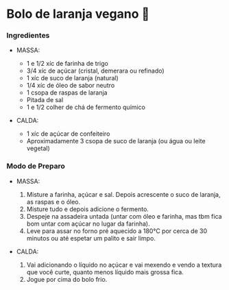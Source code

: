 # Bolo de laranja vegano :orange:

### Ingredientes

* MASSA:
  * 1 e 1/2 xíc de farinha de trigo
  * 3/4 xíc de açúcar (cristal, demerara ou refinado)
  * 1 xíc de suco de laranja (natural)
  * 1/4 xíc de óleo de sabor neutro 
  * 1 csopa de raspas de laranja
  * Pitada de sal
  * 1 e 1/2 colher de chá de fermento químico

* CALDA:
  * 1 xíc de açúcar de confeiteiro
  * Aproximadamente 3 csopa de suco de laranja (ou água ou leite vegetal) 

### Modo de Preparo

* MASSA:
  1. Misture a farinha, açúcar e sal. Depois acrescente o suco de laranja, as raspas e o óleo.
  2. Misture tudo e depois adicione o fermento.
  3. Despeje na assadeira untada (untar com óleo e farinha, mas tbm fica bom untar com açúcar no lugar da farinha). 
  4. Leve para assar no forno pré aquecido a 180°C por cerca de 30 minutos ou até espetar um palito e sair limpo.

* CALDA:
  1) Vai adicionando o líquido no açúcar e vai mexendo e vendo a textura que você curte, quanto menos líquido mais grossa fica. 
  2) Jogue por cima do bolo frio.